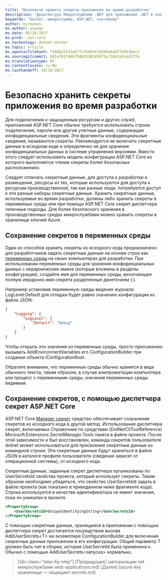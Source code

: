 ```yaml
---
title: "Безопасно хранить секреты приложения во время разработки"
description: "Архитектура Микрослужбами .NET для приложений .NET в контейнерах | Безопасно хранить секреты приложения во время разработки"
keywords: "Docker, микрослужбы, ASP.NET, контейнер"
author: mjrousos
ms.author: wiwagn
ms.date: 05/26/2017
ms.prod: .net-core
ms.technology: dotnet-docker
ms.topic: article
ms.openlocfilehash: f1b8b257a3e677c7e665e1d394a8adf7e651bec2
ms.sourcegitcommit: bd1ef61f4bb794b25383d3d72e71041a5ced172e
ms.translationtype: HT
ms.contentlocale: ru-RU
ms.lasthandoff: 10/18/2017
---
```

# <a name="storing-application-secrets-safely-during-development"></a>Безопасно хранить секреты приложения во время разработки

Для подключения к защищенным ресурсам и других служб, приложений ASP.NET Core обычно требуется использовать строки подключения, пароли или другие учетные данные, содержащие конфиденциальные сведения. Эти фрагменты конфиденциальные сведения, называются *секреты*. Рекомендуется не включать секретные данные в исходном коде и определенно не для хранения конфиденциальных данных в системе управления версиями. Вместо этого следует использовать модель конфигурации ASP.NET Core из которого выполняется чтение секреты более безопасных расположениях.

Следует отличать секретные данные, для доступа к разработки и размещения, ресурсы из тех, которые используются для доступа к ресурсам производственной, так как разные люди, потребуется доступ к эти разные наборы секретные данные. Хранить секретные данные, используемые во время разработки, должны либо хранить секреты в переменных среды или при помощи ASP.NET Core секрет диспетчера типичные подходы. Для более безопасного хранения в производственных средах микрослужбами можно хранить секреты в хранилище ключей Azure.

## <a name="storing-secrets-in-environment-variables"></a>Сохранение секретов в переменных среды

Один из способов хранить секреты из исходного кода предназначено для разработчиков задать секретные данные на основе строк как [переменных среды](https://docs.microsoft.com/aspnet/core/security/app-secrets#environment-variables) на своих компьютерах для разработки. При использовании переменных среды для хранения конфиденциальных данных с иерархические имена (которые вложены в разделы конфигурации), создайте имя для переменных среды, включающее полную иерархию имя секрета разделенные двоеточием (:).

Например установив переменную среды ведения журнала: LogLevel:Default для отладки будет равно значению конфигурации из файла JSON:

```json
{
    "Logging": {
        "LogLevel": {
            "Default": "Debug"
        }
    }
}
```

Чтобы открыть эти значения из переменных среды, просто приложению вызывать AddEnvironmentVariables его ConfigurationBuilder при создании объекта IConfigurationRoot.

Обратите внимание, что переменные среды обычно хранятся в виде обычного текста, таким образом, в случае компрометации компьютера или процесс с переменными среды, значения переменных среды видимым.

## <a name="storing-secrets-using-the-aspnet-core-secret-manager"></a>Сохранение секретов, с помощью диспетчера секрет ASP.NET Core

ASP.NET Core [Manager секрет](https://docs.microsoft.com/aspnet/core/security/app-secrets#secret-manager) средство обеспечивает сохранение секретов из исходного кода в другой метод. Использование диспетчера секрет, включаемых Справочник по средствам (DotNetCliToolReference) Microsoft.Extensions.SecretManager.Tools пакета в файле проекта. После этой зависимости и был восстановлен, команда секретов пользователя dotnet может использоваться для присвоения секретные данные из командной строки. Эти секретные данные будут храниться в файле JSON в каталоге профиля пользователя (сведения зависят от операционной системы), от исходного кода.

Секретные данные, заданные секрет диспетчера организованы по UserSecretsId свойства проекта, который использует секреты. Таким образом необходимо убедиться, что свойство UserSecretsId задать в файле проекта (как показано в приведенном ниже фрагменте кода). Строка используется в качестве идентификатора не имеет значения, пока он уникален в проекте.

```xml
<PropertyGroup>
    <UserSecretsId>UniqueIdentifyingString</UserSecretsId>
</PropertyGroup>
```

С помощью секретные данные, хранящиеся в приложении с помощью диспетчера секрет достигается посредством вызова AddUserSecrets&lt;T&gt; на экземпляре ConfigurationBuilder для включения секретные данные приложения в его конфигурации. Общий параметр T должен быть тип в сборке, которая UserSecretId была применена к. Обычно с помощью AddUserSecrets&lt;запуска&gt; нормально.


>[!div class="step-by-step"]
[Предыдущие] (авторизации net микрослужбами web-applications.md) [Далее] (azure-key хранилище — защищает secrets.md)
